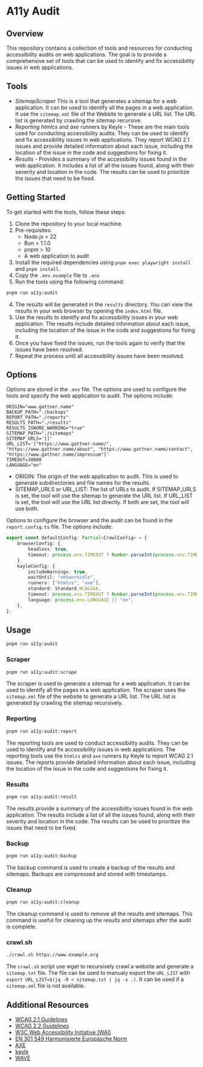 # A11y Audit

## Overview

This repository contains a collection of tools and resources for conducting accessibility audits on web applications. The goal is to provide a comprehensive set of tools that can be used to identify and fix accessibility issues in web applications.

## Tools

- *SitemapScraper* This is a tool that generates a sitemap for a web application. It can be used to identify all the pages in a web application. It use the `sitemap.xml` file of the Website to generate a URL list. The URL list is generated by crawling the sitemap recursive.
- *Reporting* *htmlcs* and *axe* runners by Keyle - These are the main tools used for conducting accessibility audits. They can be used to identify and fix accessibility issues in web applications. They report WCAG 2.1 issues and provide detailed information about each issue, including the location of the issue in the code and suggestions for fixing it.
- *Results* - Provides a summary of the accessibility issues found in the web application. It includes a list of all the issues found, along with their severity and location in the code. The results can be used to prioritize the issues that need to be fixed.

## Getting Started

To get started with the tools, follow these steps:

1. Clone the repository to your local machine.
2. Pre-requisites:
   - Node.js > 22
   - Bun > 1.1.0
   - pnpm > 10
   - A web application to audit
3. Install the required dependencies using `pnpm exec playwright install` and `pnpm install`.
4. Copy the `.env.example` file to `.env`
5. Run the tools using the following command:

```bash
pnpm run a11y:audit
```

4. The results will be generated in the `results` directory. You can view the results in your web browser by opening the `index.html` file.
5. Use the results to identify and fix accessibility issues in your web application. The results include detailed information about each issue, including the location of the issue in the code and suggestions for fixing it.
6. Once you have fixed the issues, run the tools again to verify that the issues have been resolved.
7. Repeat the process until all accessibility issues have been resolved.

## Options

Options are stored in the `.env` file. The options are used to configure the tools and specify the web application to audit. The options include:

```text
ORIGIN="www.gattner.name"
BACKUP_PATH="./backups"
REPORT_PATH="./reports"
RESULTS_PATH="./results"
RESULTS_IGNORE_WARNING="true"
SITEMAP_PATH="./sitemaps"
SITEMAP_URLS='[]'
URL_LIST='["https://www.gattner.name/", "https://www.gattner.name/about", "https://www.gattner.name/contact", "https://www.gattner.name/impressum"]'
TIMEOUT=30000
LANGUAGE="en"
```

- ORIGIN: The origin of the web application to audit. This is used to generate subdirectories and file names for the results.
- SITEMAP_URLS or URL_LIST: The list of URLs to audit. If SITEMAP_URLS is set, the tool will use the sitemap to generate the URL list. If URL_LIST is set, the tool will use the URL list directly. If both are set, the tool will use both.

Options to configure the browser and the audit can be found in the `report.config.ts` file. The options include:

```typescript
export const defaultConfig: Partial<CrawlConfig> = {
	browserConfig: {
		headless: true,
		timeout: process.env.TIMEOUT ? Number.parseInt(process.env.TIMEOUT) : 30000,
	},
	kayleConfig: {
		includeWarnings: true,
		waitUntil: "networkidle",
		runners: ["htmlcs", "axe"],
		standard: Standard.WCAG2AA,
		timeout: process.env.TIMEOUT ? Number.parseInt(process.env.TIMEOUT) : 30000,
		language: process.env.LANGUAGE || "en",
	},
};
```

## Usage

```bash
pnpm run a11y:audit
```

### Scraper

```bash
pnpm run a11y:audit:scrape
```

The scraper is used to generate a sitemap for a web application. It can be used to identify all the pages in a web application. The scraper uses the `sitemap.xml` file of the website to generate a URL list. The URL list is generated by crawling the sitemap recursively.

### Reporting

```bash
pnpm run a11y:audit:report
```

The reporting tools are used to conduct accessibility audits. They can be used to identify and fix accessibility issues in web applications. The reporting tools use the `htmlcs` and `axe` runners by Keyle to report WCAG 2.1 issues. The reports provide detailed information about each issue, including the location of the issue in the code and suggestions for fixing it.

### Results

```bash
pnpm run a11y:audit:result
```

The results provide a summary of the accessibility issues found in the web application. The results include a list of all the issues found, along with their severity and location in the code. The results can be used to prioritize the issues that need to be fixed.

### Backup

```bash
pnpm run a11y:audit:backup
```

The backup command is used to create a backup of the results and sitemaps.
Backups are compressed and stored with timestamps.

### Cleanup

```bash
pnpm run a11y:audit:cleanup
```

The cleanup command is used to remove all the results and sitemaps. This command is useful for cleaning up the results and sitemaps after the audit is complete.

### crawl.sh

```bash
./crawl.sh https://www.example.org
```

The `crawl.sh` script use wget to recursively crawl a website and generate a `sitemap.txt` file. The file can be used to manualy export the `URL_LIST` with  `export URL_LIST=$(jq -R < sitemap.txt | jq -s .)`.
It can be used if a `sitemap.xml` file is not available.

## Additional Resources

- [WCAG 2.1 Guidelines](https://www.w3.org/TR/WCAG21/)
- [WCAG 2.2 Guidelines](https://www.w3.org/TR/WCAG22/)
- [W3C Web Accessibility Initiative (WAI)](https://www.w3.org/WAI/)
- [EN 301 549 Harmonisierte Europäsche Norm](https://www.barrierefreiheit-dienstekonsolidierung.bund.de/Webs/PB/DE/gesetze-und-richtlinien/en301549/en301549-node.html)
- [AXE](https://www.deque.com/axe/)
- [kayle](https://github.com/a11ywatch/kayle)
- [WAVE](https://wave.webaim.org/)

